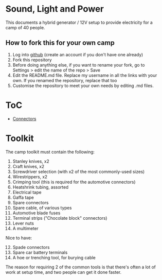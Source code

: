 # Sound, Light and Power

This documents a hybrid generator / 12V setup to provide electricity for a camp of 40 people.

## How to fork this for your own camp

1. Log into <a href="https://github.com/">github</a> (create an account if you don't have one already)
2. Fork this repository
3. Before doing anything else, if you want to rename your fork, go to Settings > edit the name of the repo > Save
4. Edit the README.md file. Replace my username in all the links with your own. If you renamed the repository, replace that too
5. Customise the repository to meet your own needs by editing .md files.


# ToC

- [Connectors](Connectors/Connectors.md)

# Toolkit

The camp toolkit must contain the following:

1. Stanley knives, x2
2. Craft knives, x2
3. Screwdriver selection (with x2 of the most commonly-used sizes)
4. Wirestrippers, x2
5. Crimping tool (this is required for the automotive connectors)
6. Heatshrink tubing, assorted
7. Electrical tape
8. Gaffa tape
9. Spare connectors
10. Spare cable, of various types
11. Automotive blade fuses
12. Terminal strips ("Chocolate block" connectors)
13. Lever nuts
14. A multimeter

Nice to have:

12. Spade connectors
13. Spare car battery terminals
14. A hoe or trenching tool, for burying cable

The reason for requiring 2 of the common tools is that there's often a lot of work at setup time, and two people can get it done faster.
